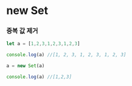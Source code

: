 # new Set 

### 중복 값 제거

```js
let a = [1,2,3,1,2,3,1,2,3]

console.log(a) //[1, 2, 3, 1, 2, 3, 1, 2, 3]

a = new Set(a)

console.log(a) //[1,2,3]
```
